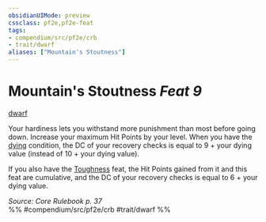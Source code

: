```yaml
---
obsidianUIMode: preview
cssclass: pf2e,pf2e-feat
tags:
- compendium/src/pf2e/crb
- trait/dwarf
aliases: ["Mountain's Stoutness"]
---
```

# Mountain's Stoutness  *Feat 9*  
[dwarf](dwarf.md "Dwarf Ancestry & Heritage Trait")  


Your hardiness lets you withstand more punishment than most before going down. Increase your maximum Hit Points by your level. When you have the [dying](conditions.md#Dying) condition, the DC of your recovery checks is equal to 9 + your dying value (instead of 10 + your dying value).

If you also have the [Toughness](toughness.md) feat, the Hit Points gained from it and this feat are cumulative, and the DC of your recovery checks is equal to 6 + your dying value.

*Source: Core Rulebook p. 37*  
%% #compendium/src/pf2e/crb #trait/dwarf %%
